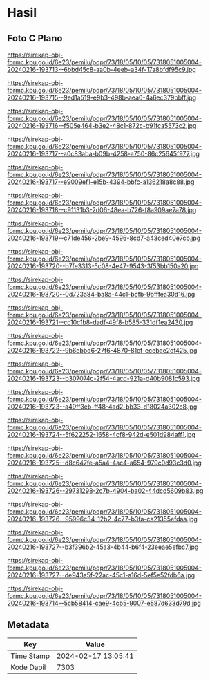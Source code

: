 # Hasil

## Foto C Plano

https://sirekap-obj-formc.kpu.go.id/6e23/pemilu/pdpr/73/18/05/10/05/7318051005004-20240216-193713--6bbd45c8-aa0b-4eeb-a34f-17a8bfdf95c9.jpg

https://sirekap-obj-formc.kpu.go.id/6e23/pemilu/pdpr/73/18/05/10/05/7318051005004-20240216-193715--9ed1a519-e9b3-498b-aea0-4a6ec379bbff.jpg

https://sirekap-obj-formc.kpu.go.id/6e23/pemilu/pdpr/73/18/05/10/05/7318051005004-20240216-193716--f505e464-b3e2-48c1-872c-b91fca5573c2.jpg

https://sirekap-obj-formc.kpu.go.id/6e23/pemilu/pdpr/73/18/05/10/05/7318051005004-20240216-193717--a0c83aba-b09b-4258-a750-86c25645f977.jpg

https://sirekap-obj-formc.kpu.go.id/6e23/pemilu/pdpr/73/18/05/10/05/7318051005004-20240216-193717--e9009ef1-e15b-4394-bbfc-a136218a8c88.jpg

https://sirekap-obj-formc.kpu.go.id/6e23/pemilu/pdpr/73/18/05/10/05/7318051005004-20240216-193718--c91131b3-2d06-48ea-b726-f8a909ae7a78.jpg

https://sirekap-obj-formc.kpu.go.id/6e23/pemilu/pdpr/73/18/05/10/05/7318051005004-20240216-193719--c71de456-2be9-4596-8cd7-a43ced40e7cb.jpg

https://sirekap-obj-formc.kpu.go.id/6e23/pemilu/pdpr/73/18/05/10/05/7318051005004-20240216-193720--b7fe3313-5c08-4e47-9543-3f53bb150a20.jpg

https://sirekap-obj-formc.kpu.go.id/6e23/pemilu/pdpr/73/18/05/10/05/7318051005004-20240216-193720--0d723a84-ba8a-44c1-bcfb-9bfffea30d16.jpg

https://sirekap-obj-formc.kpu.go.id/6e23/pemilu/pdpr/73/18/05/10/05/7318051005004-20240216-193721--cc10c1b8-dadf-49f8-b585-331df1ea2430.jpg

https://sirekap-obj-formc.kpu.go.id/6e23/pemilu/pdpr/73/18/05/10/05/7318051005004-20240216-193722--9b6ebbd6-27f6-4870-81cf-ecebae2df425.jpg

https://sirekap-obj-formc.kpu.go.id/6e23/pemilu/pdpr/73/18/05/10/05/7318051005004-20240216-193723--b307074c-2f54-4acd-921a-d40b9081c593.jpg

https://sirekap-obj-formc.kpu.go.id/6e23/pemilu/pdpr/73/18/05/10/05/7318051005004-20240216-193723--a49ff3eb-ff48-4ad2-bb33-d18024a302c8.jpg

https://sirekap-obj-formc.kpu.go.id/6e23/pemilu/pdpr/73/18/05/10/05/7318051005004-20240216-193724--5f622252-1658-4cf8-942d-e501d984aff1.jpg

https://sirekap-obj-formc.kpu.go.id/6e23/pemilu/pdpr/73/18/05/10/05/7318051005004-20240216-193725--d8c647fe-a5a4-4ac4-a654-979c0d93c3d0.jpg

https://sirekap-obj-formc.kpu.go.id/6e23/pemilu/pdpr/73/18/05/10/05/7318051005004-20240216-193726--29731298-2c7b-4904-ba02-44dcd5609b83.jpg

https://sirekap-obj-formc.kpu.go.id/6e23/pemilu/pdpr/73/18/05/10/05/7318051005004-20240216-193726--95996c34-12b2-4c77-b3fa-ca21355efdaa.jpg

https://sirekap-obj-formc.kpu.go.id/6e23/pemilu/pdpr/73/18/05/10/05/7318051005004-20240216-193727--b3f396b2-45a3-4b44-b6f4-23eeae5efbc7.jpg

https://sirekap-obj-formc.kpu.go.id/6e23/pemilu/pdpr/73/18/05/10/05/7318051005004-20240216-193727--de943a5f-22ac-45c1-a16d-5ef5e52fdb6a.jpg

https://sirekap-obj-formc.kpu.go.id/6e23/pemilu/pdpr/73/18/05/10/05/7318051005004-20240216-193714--5cb58414-cae9-4cb5-9007-e587d633d79d.jpg


## Metadata

| Key        | Value               |
| ---------- | ------------------- |
| Time Stamp | 2024-02-17 13:05:41 |
| Kode Dapil | 7303                |



